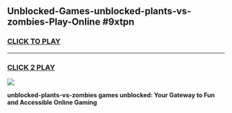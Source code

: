 
## Unblocked-Games-unblocked-plants-vs-zombies-Play-Online #9xtpn
<h3>
<a href="https://news.freeplayer.one?title=unblocked-plants-vs-zombies&ref=3">CLICK TO PLAY</a></h3>
<hr>

<h3>
<a href="https://news.freeplayer.one?title=unblocked-plants-vs-zombies&ref=3">CLICK 2 PLAY</a>
  
</h3>

<a href="https://news.freeplayer.one?title=unblocked-plants-vs-zombies&ref=3"><img src="https://clearcache.store/games.png"></a>


**unblocked-plants-vs-zombies games unblocked: Your Gateway to Fun and Accessible Online Gaming**
